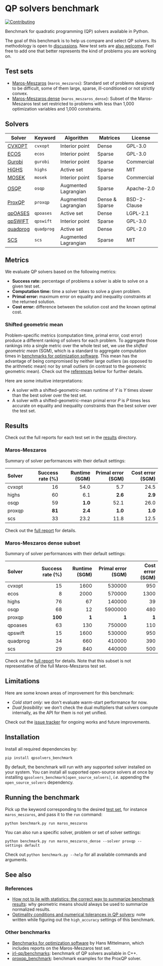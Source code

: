 # QP solvers benchmark

[![Contributing](https://img.shields.io/badge/PRs-welcome-green.svg)](https://github.com/stephane-caron/qpsolvers_benchmark/tree/master/CONTRIBUTING.md)

Benchmark for quadratic programming (QP) solvers available in Python.

The goal of this benchmark is to help us compare and select QP solvers. Its methodology is open to [discussions](https://github.com/stephane-caron/qpsolvers_benchmark/discussions). New test sets are [also welcome](CONTRIBUTING.md). Feel free to add one that better represents the kind of problems you are working on.

## Test sets

- [Maros-Meszaros](#maros-meszaros) (``maros_meszaros``): Standard set of problems designed to be difficult, some of them large, sparse, ill-conditioned or not strictly convex.
- [Maros-Meszaros dense](#maros-meszaros-dense) (``maros_meszaros_dense``): Subset of the Maros-Meszaros test set restricted to problems with less than 1,000 optimization variables and 1,000 constraints.

## Solvers

| Solver | Keyword | Algorithm | Matrices | License |
| ------ | ------- | --------- | -------- | ------- |
| [CVXOPT](http://cvxopt.org/) | ``cvxopt`` | Interior point | Dense | GPL-3.0 |
| [ECOS](https://web.stanford.edu/~boyd/papers/ecos.html) | ``ecos`` | Interior point | Sparse | GPL-3.0 |
| [Gurobi](https://www.gurobi.com/) | ``gurobi`` | Interior point | Sparse | Commercial |
| [HiGHS](https://highs.dev/) | ``highs`` | Active set | Sparse | MIT |
| [MOSEK](https://mosek.com/) | ``mosek`` | Interior point | Sparse | Commercial |
| [OSQP](https://osqp.org/) | ``osqp`` | Augmented Lagrangian | Sparse | Apache-2.0 |
| [ProxQP](https://github.com/Simple-Robotics/proxsuite) | ``proxqp`` | Augmented Lagrangian | Dense & Sparse | BSD-2-Clause |
| [qpOASES](https://github.com/coin-or/qpOASES) | ``qpoases`` | Active set | Dense | LGPL-2.1 |
| [qpSWIFT](https://qpswift.github.io/) | ``qpswift`` | Interior point | Sparse | GPL-3.0 |
| [quadprog](https://pypi.python.org/pypi/quadprog/) | ``quadprog`` | Active set | Dense | GPL-2.0 |
| [SCS](https://www.cvxgrp.org/scs/) | ``scs`` | Augmented Lagrangian | Sparse | MIT |

## Metrics

We evaluate QP solvers based on the following metrics:

- **Success rate:** percentage of problems a solver is able to solve on a given test set.
- **Computation time:** time a solver takes to solve a given problem.
- **Primal error:** maximum error on equality and inequality constraints at the returned solution.
- **Cost error:** difference between the solution cost and the known optimal cost.

### Shifted geometric mean

Problem-specific metrics (computation time, primal error, cost error) produce a different ranking of solvers for each problem. To aggregate those rankings into a single metric over the whole test set, we use the *shifted geometric mean* (SGM), which is a standard to aggregate computation times in [benchmarks for optimization software](#other-benchmarks). This mean has the advantage of being compromised by neither large outliers (as opposed to the arithmetic mean) nor by small outliers (in contrast to the geometric geometric mean). Check out the [references](#references) below for further details.

Here are some intuitive interpretations:

- A solver with a shifted-geometric-mean runtime of $Y$ is $Y$ times slower than the best solver over the test set.
- A solver with a shifted-geometric-mean primal error $P$ is $P$ times less accurate on equality and inequality constraints than the best solver over the test set.

## Results

Check out the full reports for each test set in the [results](results) directory.

### Maros-Meszaros

Summary of solver performances with their default settings:

| Solver | Success rate (%) | Runtime (SGM) | Primal error (SGM) | Cost error (SGM) |
|:-------|-----------------:|--------------:|-------------------:|-----------------:|
| cvxopt |     16 |    54.0 |     5.7 |    24.5 |
| highs  |     60 |     6.1 | **2.6** | **2.9** |
| osqp   |     59 | **1.0** |    52.1 |    26.0 |
| proxqp | **81** | **2.4** | **1.0** | **1.0** |
| scs    |     33 |    23.2 |    11.8 |    12.5 |

Check out the [full report](results/maros_meszaros.md) for details.

### Maros-Meszaros dense subset

Summary of solver performances with their default settings:

| Solver | Success rate (%) | Runtime (SGM) | Primal error (SGM) | Cost error (SGM) |
|:-------|-----------------:|--------------:|-------------------:|-----------------:|
| cvxopt   |      15 |  1600 |  530000 |   950 |
| ecos     |       8 |  2000 |  570000 |  1300 |
| highs    |      76 |    67 |  140000 |    39 |
| osqp     |      68 |    12 | 5900000 |   480 |
| proxqp   | **100** | **1** |   **1** | **1** |
| qpoases  |      63 |   130 |  750000 |   110 |
| qpswift  |      15 |  1600 |  530000 |   950 |
| quadprog |      34 |   660 |  410000 |   390 |
| scs      |      29 |   840 |  440000 |   500 |

Check out the [full report](results/maros_meszaros_dense.md) for details. Note that this subset is not representative of the full Maros-Meszaros test set.

## Limitations

Here are some known areas of improvement for this benchmark:

- *Cold start only:* we don't evaluate warm-start performance for now.
- *Dual feasibility:* we don't check the dual multipliers that solvers compute internally, as the API for them is not yet unified.

Check out the [issue tracker](https://github.com/stephane-caron/qpsolvers_benchmark/issues) for ongoing works and future improvements.

## Installation

Install all required dependencies by:

```console
pip install qpsolvers_benchmark
```

By default, the benchmark will run with any supported solver installed on your system. You can install all supported open-source solvers at once by installing ``qpsolvers_benchmark[open_source_solvers]``, *i.e.* appending the ``open_source_solvers`` dependency.

## Running the benchmark

Pick up the keyword corresponding to the desired [test set](#test-sets), for instance ``maros_meszaros``, and pass it to the ``run`` command:

```console
python benchmark.py run maros_meszaros
```

You can also run a specific solver, problem or set of solver settings:

```console
python benchmark.py run maros_meszaros_dense --solver proxqp --settings default
```

Check out ``python benchmark.py --help`` for all available commands and arguments.

## See also

### References

- [How not to lie with statistics: the correct way to summarize benchmark results](https://www.cse.unsw.edu.au/~cs9242/18/papers/Fleming_Wallace_86.pdf): why geometric means should always be used to summarize normalized results.
- [Optimality conditions and numerical tolerances in QP solvers](https://scaron.info/blog/optimality-conditions-and-numerical-tolerances-in-qp-solvers.html): note written while figuring out the ``high_accuracy`` settings of this benchmark.

### Other benchmarks

- [Benchmarks for optimization software](http://plato.asu.edu/bench.html) by Hans Mittelmann, which includes reports on the Maros-Meszaros test set.
- [jrl-qp/benchmarks](https://github.com/jrl-umi3218/jrl-qp/tree/master/benchmarks): benchmark of QP solvers available in C++.
- [proxqp\_benchmark](https://github.com/Simple-Robotics/proxqp_benchmark): benchmark examples for the ProxQP solver.
